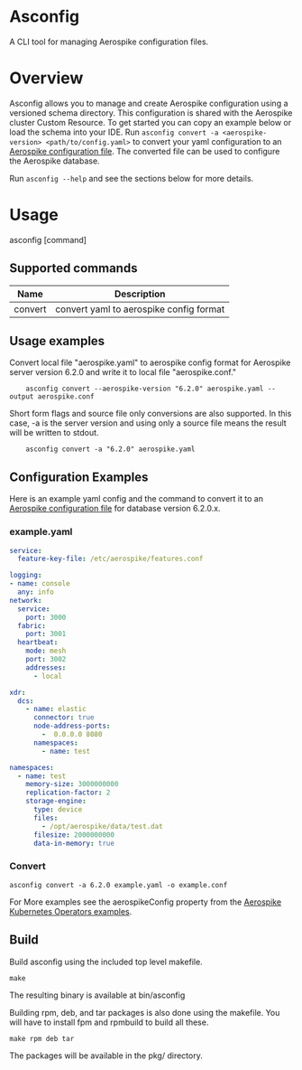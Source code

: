 # Asconfig

A CLI tool for managing Aerospike configuration files.

# Overview

Asconfig allows you to manage and create Aerospike configuration using a versioned schema directory. This configuration is shared with the Aerospike cluster Custom Resource.
To get started you can copy an example below or load the schema into your IDE.
Run `asconfig convert -a <aerospike-version> <path/to/config.yaml>` to convert your yaml configuration to an [Aerospike configuration file](https://docs.aerospike.com/server/operations/configure).
The converted file can be used to configure the Aerospike database.

Run `asconfig --help` and see the sections below for more details.

# Usage

asconfig [command]

## Supported commands

| Name | Description |
| ---- | ----------- |
| convert | convert yaml to aerospike config format |

## Usage examples

Convert local file "aerospike.yaml" to aerospike config format for Aerospike server version 6.2.0 and
write it to local file "aerospike.conf."
```shell
    asconfig convert --aerospike-version "6.2.0" aerospike.yaml --output aerospike.conf
```
Short form flags and source file only conversions are also supported.
In this case, -a is the server version and using only a source file means
the result will be written to stdout.
```shell
    asconfig convert -a "6.2.0" aerospike.yaml
```

## Configuration Examples

Here is an example yaml config and the command to convert it to an [Aerospike configuration file](https://docs.aerospike.com/server/operations/configure) for database version 6.2.0.x.

### example.yaml

```yaml
service:
  feature-key-file: /etc/aerospike/features.conf

logging:
- name: console
  any: info
network:
  service:
    port: 3000
  fabric:
    port: 3001
  heartbeat:
    mode: mesh
    port: 3002
    addresses: 
      - local

xdr:
  dcs: 
    - name: elastic
      connector: true
      node-address-ports:
        -  0.0.0.0 8080
      namespaces:
        - name: test

namespaces:
  - name: test
    memory-size: 3000000000
    replication-factor: 2
    storage-engine:
      type: device
      files:
        - /opt/aerospike/data/test.dat
      filesize: 2000000000
      data-in-memory: true

```

### Convert

```shell
asconfig convert -a 6.2.0 example.yaml -o example.conf
```

For More examples see the aerospikeConfig property from the [Aerospike Kubernetes Operators examples](https://github.com/aerospike/aerospike-kubernetes-operator/tree/master/config/samples).

## Build

Build asconfig using the included top level makefile.
```shell
make
```
The resulting binary is available at bin/asconfig

Building rpm, deb, and tar packages is also done using the makefile.
You will have to install fpm and rpmbuild to build all these.
```
make rpm deb tar
```
The packages will be available in the pkg/ directory.
